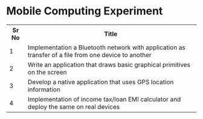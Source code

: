 <h1>Mobile Computing Experiment</h1>
<table>
  <tr>
    <th>Sr No</th>
    <th>Title</th>
  </tr>
  <tr>
    <td>1</td>
    <td>Implementation a Bluetooth network with application as transfer of a file from one device to another</td>
  </tr>
  <tr>
    <td>2</td>
    <td>Write an application that draws basic graphical primitives on the screen</td>
  </tr>
  <tr>
    <td>3</td>
    <td>Develop a native application that uses GPS location information</td>
  </tr>
  <tr>
    <td>4</td>
    <td>Implementation of income tax/loan EMI calculator and deploy the same on real devices</td>
  </tr>
</table>

